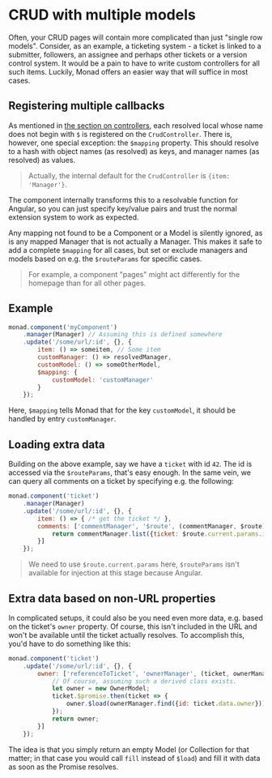 # CRUD with multiple models
Often, your CRUD pages will contain more complicated than just "single row
models". Consider, as an example, a ticketing system - a ticket is linked to a
submitter, followers, an assignee and perhaps other tickets or a version control
system. It would be a pain to have to write custom controllers for all such
items. Luckily, Monad offers an easier way that will suffice in most cases.

## Registering multiple callbacks
As mentioned in [the section on controllers](../components/controllers.md), each
resolved local whose name does not begin with `$` is registered on the
`CrudController`. There is, however, one special exception: the `$mapping`
property. This should resolve to a hash with object names (as resolved) as keys,
and manager names (as resolved) as values.

> Actually, the internal default for the `CrudController` is
> `{item: 'Manager'}`.

The component internally transforms this to a resolvable function for Angular,
so you can just specify key/value pairs and trust the normal extension system to
work as expected.

Any mapping not found to be a Component or a Model is silently ignored, as is
any mapped Manager that is not actually a Manager. This makes it safe to add a
complete `$mapping` for all cases, but set or exclude managers and models based
on e.g. the `$routeParams` for specific cases.

> For example, a component "pages" might act differently for the homepage than
> for all other pages.

## Example
```javascript
monad.component('myComponent')
    .manager(Manager) // Assuming this is defined somewhere
    .update('/some/url/:id', {}, {
        item: () => someitem, // Some item
        customManager: () => resolvedManager,
        customModel: () => someOtherModel,
        $mapping: {
            customModel: 'customManager'
        }
    });
```

Here, `$mapping` tells Monad that for the key `customModel`, it should be
handled by entry `customManager`.

## Loading extra data
Building on the above example, say we have a `ticket` with id `42`. The id is
accessed via the `$routeParams`, that's easy enough. In the same vein, we can
query all comments on a ticket by specifying e.g. the following:

```javascript
monad.component('ticket')
    .manager(Manager)
    .update('/some/url/:id', {}, {
        item: () => { /* get the ticket */ },
        comments: ['commentManager', '$route', (commentManager, $route) => {
            return commentManager.list({ticket: $route.current.params.id});
        }]
    });
```

> We need to use `$route.current.params` here, `$routeParams` isn't available
> for injection at this stage because Angular.

## Extra data based on non-URL properties
In complicated setups, it could also be you need even more data, e.g. based on
the ticket's `owner` property. Of course, this isn't included in the URL and
won't be available until the ticket actually resolves. To accomplish this, you'd
have to do something like this:

```javascript
monad.component('ticket')
    .update('/some/url/:id', {}, {
        owner: ['referenceToTicket', 'ownerManager', (ticket, ownerManager) => {
            // Of course, assuming such a derived class exists.
            let owner = new OwnerModel;
            ticket.$promise.then(ticket => {
                owner.$load(ownerManager.find({id: ticket.data.owner}));
            });
            return owner;
        }]
    });
```

The idea is that you simply return an empty Model (or Collection for that
matter; in that case you would call `fill` instead of `$load`) and fill it with
data as soon as the Promise resolves.

